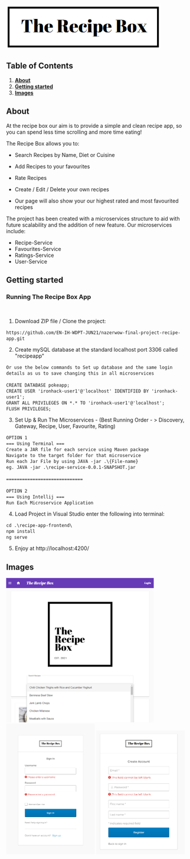 
<img src="./recipe-app-frontend/src/assets/images/logo_long.png">

## Table of Contents

1. [**About**](#About)
1. [**Getting started**](#Getting-started)
2. [**Images**](#Images)




## About

At the recipe box our aim is to provide a simple and clean recipe app, so you can spend less time scrolling and more 
time eating!

The Recipe Box allows you to: 

* Search Recipes by Name, Diet or Cuisine

* Add Recipes to your favourites 

* Rate Recipes

* Create / Edit / Delete your own recipes 

* Our page will also show your our highest rated and most favourited recipes 

The project has been created with a microservices structure to aid with future scalability and the addition of new feature. 
Our microservices include: 

- Recipe-Service
- Favourites-Service
- Ratings-Service
- User-Service

## Getting started

### Running The Recipe Box App
<br>

1. Download ZIP file / Clone the project:
```
https://github.com/EN-IH-WDPT-JUN21/nazerwow-final-project-recipe-app.git
```

2. Create mySQL database at the standard localhost port 3306 called "recipeapp"

```
Or use the below commands to Set up database and the same login details as us to save changing this in all microservices 

CREATE DATABASE pokeapp;
CREATE USER 'ironhack-user1'@'localhost' IDENTIFIED BY 'ironhack-user1';
GRANT ALL PRIVILEGES ON *.* TO 'ironhack-user1'@'localhost';
FLUSH PRIVILEGES;

```

3. Set Up & Run The Microservices - (Best Running Order - > Discovery, Gateway, Recipe, User, Favourite, Rating)
```
OPTION 1
=== Using Terminal === 
Create a JAR file for each service using Maven package
Navigate to the target folder for that microservice
Run each Jar File by using JAVA -jar .\{File-name}
eg. JAVA -jar .\recipe-service-0.0.1-SNAPSHOT.jar

=============================

OPTION 2
=== Using Intellij ===
Run Each Microservice Application
```

4. Load Project in Visual Studio enter the following into terminal:

  ```
  cd .\recipe-app-frontend\
  npm install 
  ng serve 
  ```

5. Enjoy at http://localhost:4200/

## Images
 
<img src="./read-me-images/home-search.png" width="400" height="auto">
<img src="./read-me-images/login.png" width="240" height="auto"> <img src="./read-me-images/sign-up.png" width="240" height="auto">
